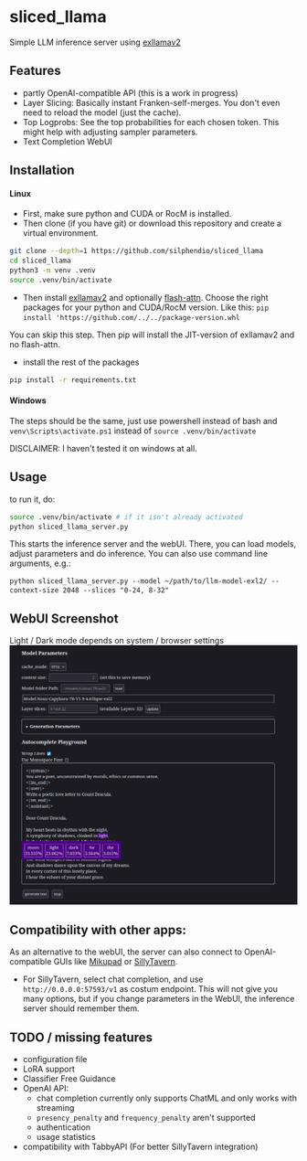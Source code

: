 # sliced_llama
Simple LLM inference server using [exllamav2](https://github.com/turboderp/exllamav2)

## Features
- partly OpenAI-compatible API (this is a work in progress)
- Layer Slicing: Basically instant Franken-self-merges. You don't even need to reload the model (just the cache).
- Top Logprobs: See the top probabilities for each chosen token. This might help with adjusting sampler parameters.
- Text Completion WebUI

## Installation
#### Linux
- First, make sure python and CUDA or RocM is installed.
- Then clone (if you have git) or download this repository and create a virtual environment.
```bash
git clone --depth=1 https://github.com/silphendio/sliced_llama
cd sliced_llama
python3 -m venv .venv
source .venv/bin/activate
```
- Then install [exllamav2](https://github.com/turboderp/exllamav2/releases) and optionally [flash-attn](https://github.com/Dao-AILab/flash-attention/releases). Choose the right packages for your python and CUDA/RocM version. Like this:  `pip install 'https://github.com/../../package-version.whl`

You can skip this step. Then pip will install the JIT-version of exllamav2 and no flash-attn.

- install the rest of the packages
```bash
pip install -r requirements.txt
```
#### Windows
The steps should be the same, just use powershell instead of bash and
`venv\Scripts\activate.ps1` instead of `source .venv/bin/activate`

DISCLAIMER: I haven't tested it on windows at all.

## Usage
to run it, do:
```bash
source .venv/bin/activate # if it isn't already activated
python sliced_llama_server.py
```
This starts the inference server and the webUI. There, you can load models, adjust parameters and do inference.
You can also use command line arguments, e.g.:
```
python sliced_llama_server.py --model ~/path/to/llm-model-exl2/ --context-size 2048 --slices "0-24, 8-32"
```
## WebUI Screenshot
Light / Dark mode depends on system / browser settings
![Screenshot](https://raw.githubusercontent.com/silphendio/sliced_llama/main/screenshots/webui_screenshot.png)

## Compatibility with other apps:
As an alternative to the webUI, the server can also connect to OpenAI-compatible GUIs like [Mikupad](https://github.com/lmg-anon/mikupad) or [SillyTavern](https://github.com/SillyTavern/SillyTavern).


- For SillyTavern, select chat completion, and use `http://0.0.0.0:57593/v1` as costum endpoint. This will not give you many options, but if you change parameters in the WebUI, the inference server should remember them.

## TODO / missing features
- configuration file
- LoRA support
- Classifier Free Guidance
- OpenAI API:
  - chat completion currently only supports ChatML and only works with streaming
  - `presency_penalty` and `frequency_penalty` aren't supported
  - authentication
  - usage statistics
- compatibility with TabbyAPI (For better SillyTavern integration)

